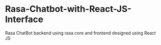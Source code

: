 # Rasa-Chatbot-with-React-JS-Interface
Rasa ChatBot backend using rasa core and frontend designed using React JS 
